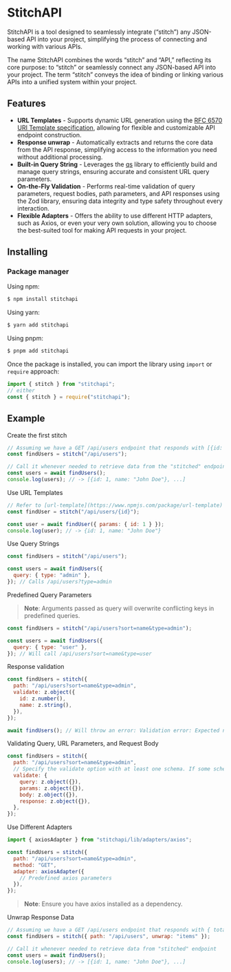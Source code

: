 # StitchAPI

StitchAPI is a tool designed to seamlessly integrate (“stitch”) any JSON-based API into your project, simplifying the process of connecting and working with various APIs.

The name StitchAPI combines the words “stitch” and “API,” reflecting its core purpose: to “stitch” or seamlessly connect any JSON-based API into your project. The term “stitch” conveys the idea of binding or linking various APIs into a unified system within your project.

## Features

- **URL Templates** - Supports dynamic URL generation using the [RFC 6570 URI Template specification](https://datatracker.ietf.org/doc/html/rfc6570), allowing for flexible and customizable API endpoint construction.
- **Response unwrap** - Automatically extracts and returns the core data from the API response, simplifying access to the information you need without additional processing.
- **Built-in Query String** - Leverages the [qs](https://www.npmjs.com/package/qs) library to efficiently build and manage query strings, ensuring accurate and consistent URL query parameters.
- **On-the-Fly Validation** - Performs real-time validation of query parameters, request bodies, path parameters, and API responses using the Zod library, ensuring data integrity and type safety throughout every interaction.
- **Flexible Adapters** - Offers the ability to use different HTTP adapters, such as Axios, or even your very own solution, allowing you to choose the best-suited tool for making API requests in your project.

## Installing

### Package manager

Using npm:

```bash
$ npm install stitchapi
```

Using yarn:

```bash
$ yarn add stitchapi
```

Using pnpm:

```bash
$ pnpm add stitchapi
```

Once the package is installed, you can import the library using `import` or `require` approach:

```js
import { stitch } from "stitchapi";
// either
const { stitch } = require("stitchapi");
```

## Example

Create the first stitch

```js
// Assuming we have a GET /api/users endpoint that responds with [{id: 1, name: "John Doe"}, ...]
const findUsers = stitch("/api/users");

// Call it whenever needed to retrieve data from the "stitched" endpoint
const users = await findUsers();
console.log(users); // -> [{id: 1, name: "John Doe"}, ...]
```

Use URL Templates

```js
// Refer to [url-template](https://www.npmjs.com/package/url-template) for advanced templating
const findUser = stitch("/api/users/{id}");

const user = await findUser({ params: { id: 1 } });
console.log(user); // -> {id: 1, name: "John Doe"}
```

Use Query Strings

```js
const findUsers = stitch("/api/users");

const users = await findUsers({
  query: { type: "admin" },
}); // Calls /api/users?type=admin
```

Predefined Query Parameters

> **Note**: Arguments passed as query will overwrite conflicting keys in predefined queries.

```js
const findUsers = stitch("/api/users?sort=name&type=admin");

const users = await findUsers({
  query: { type: "user" },
}); // Will call /api/users?sort=name&type=user
```

Response validation

```js
const findUsers = stitch({
  path: "/api/users?sort=name&type=admin",
  validate: z.object({
    id: z.number(),
    name: z.string(),
  }),
});

await findUsers(); // Will throw an error: Validation error: Expected number, received string at "id"
```

Validating Query, URL Parameters, and Request Body

```js
const findUsers = stitch({
  path: "/api/users?sort=name&type=admin",
  // Specify the validate option with at least one schema. If some schemas are omitted, validation for those components is disabled.
  validate: {
    query: z.object({}),
    params: z.object({}),
    body: z.object({}),
    response: z.object({}),
  },
});
```

Use Different Adapters

```js
import { axiosAdapter } from "stitchapi/lib/adapters/axios";

const findUsers = stitch({
  path: "/api/users?sort=name&type=admin",
  method: "GET",
  adapter: axiosAdapter({
    // Predefined axios parameters
  }),
});
```

> **Note**: Ensure you have axios installed as a dependency.

Unwrap Response Data

```js
// Assuming we have a GET /api/users endpoint that responds with { total: 100, items: [{id: 1, name: "John Doe"}, ...] }
const findUsers = stitch({ path: "/api/users", unwrap: "items" });

// Call it whenever needed to retrieve data from "stitched" endpoint
const users = await findUsers();
console.log(users); // -> [{id: 1, name: "John Doe"}, ...]
```
